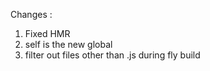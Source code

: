 Changes : 
1. Fixed HMR
2. self is the new global
3. filter out files other than .js during fly build
